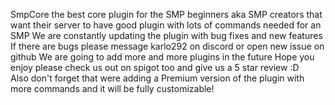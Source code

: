 SmpCore the best core plugin for the SMP beginners aka SMP creators that want their server to have good plugin with lots of commands needed for an SMP
We are constantly updating the plugin with bug fixes and new features 
If there are bugs please message karlo292 on discord or open new issue on github
We are going to add more and more plugins in the future 
Hope you enjoy please check us out on spigot too and give us a 5 star review :D  
Also don't forget that were adding a Premium version of the plugin with more commands and it will be fully customizable!

